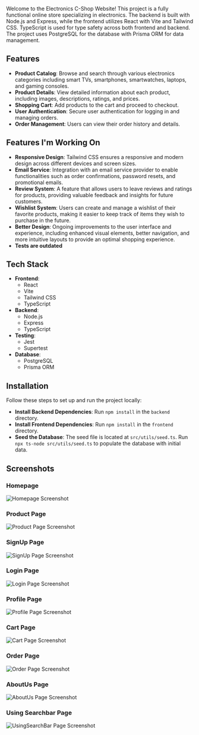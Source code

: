 Welcome to the Electronics C-Shop Website! This project is a fully functional online store specializing in electronics. The backend is built with Node.js and Express, while the frontend utilizes React with Vite and Tailwind CSS. TypeScript is used for type safety across both frontend and backend. The project uses PostgreSQL for the database with Prisma ORM for data management.

## Features
- **Product Catalog**: Browse and search through various electronics categories including smart TVs, smartphones, smartwatches, laptops, and gaming consoles.
- **Product Details**: View detailed information about each product, including images, descriptions, ratings, and prices.
- **Shopping Cart**: Add products to the cart and proceed to checkout.
- **User Authentication**: Secure user authentication for logging in and managing orders.
- **Order Management**: Users can view their order history and details.

  
## Features I'm Working On
- **Responsive Design**: Tailwind CSS ensures a responsive and modern design across different devices and screen sizes.
- **Email Service**: Integration with an email service provider to enable functionalities such as order confirmations, password resets, and promotional emails.
- **Review System**: A feature that allows users to leave reviews and ratings for products, providing valuable feedback and insights for future customers.
- **Wishlist System**: Users can create and manage a wishlist of their favorite products, making it easier to keep track of items they wish to purchase in the future.
- **Better Design**: Ongoing improvements to the user interface and experience, including enhanced visual elements, better navigation, and more intuitive layouts to provide an optimal shopping experience.
- **Tests are outdated**
  
## Tech Stack
- **Frontend**:
  - React
  - Vite
  - Tailwind CSS
  - TypeScript
- **Backend**:
  - Node.js
  - Express
  - TypeScript
- **Testing**:
  - Jest
  - Supertest
- **Database**:
  - PostgreSQL
  - Prisma ORM
## Installation

Follow these steps to set up and run the project locally:

- **Install Backend Dependencies**: Run `npm install` in the `backend` directory.
- **Install Frontend Dependencies**: Run `npm install` in the `frontend` directory.
- **Seed the Database**: The seed file is located at `src/utils/seed.ts`. Run `npx ts-node src/utils/seed.ts` to populate the database with initial data.

## Screenshots

### Homepage

![Homepage Screenshot](docs/images/home_page.png)

### Product Page

![Product Page Screenshot](docs/images/products_page.png)

### SignUp Page

![SignUp Page Screenshot](docs/images/signup_page.png)

### Login Page

![Login Page Screenshot](docs/images/login_page.png)

### Profile Page

![Profile Page Screenshot](docs/images/profile_page.png)


### Cart Page

![Cart Page Screenshot](docs/images/cart_page.png)


### Order Page

![Order Page Screenshot](docs/images/login_page.png)


### AboutUs Page

![AboutUs Page Screenshot](docs/images/login_page.png)


### Using Searchbar Page

![UsingSearchBar Page Screenshot](docs/images/login_page.png)


